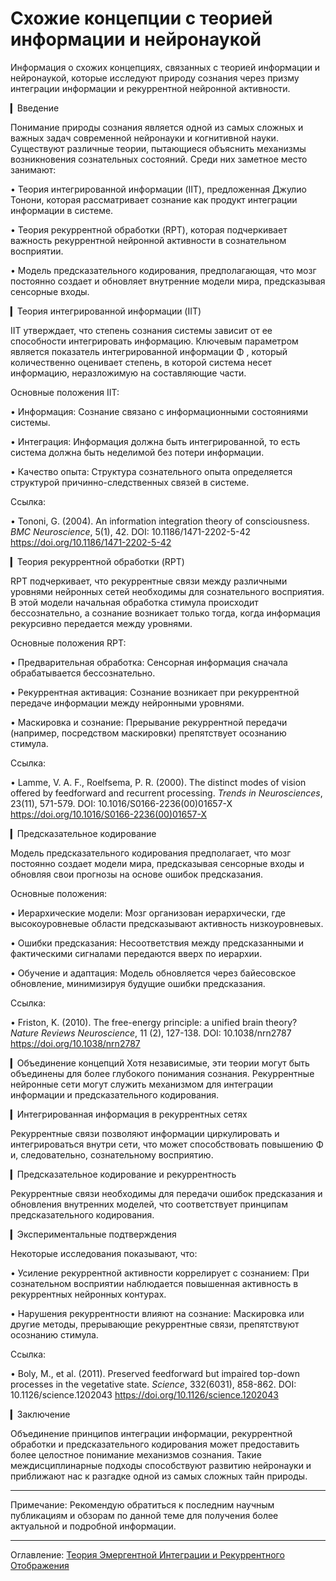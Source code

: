 
# Схожие концепции с теорией информации и нейронаукой
Информация о схожих концепциях, связанных с теорией информации и нейронаукой, которые исследуют природу сознания через призму интеграции информации и рекуррентной нейронной активности. 


▎Введение

Понимание природы сознания является одной из самых сложных и важных задач современной нейронауки и когнитивной науки. Существуют различные теории, пытающиеся объяснить механизмы возникновения сознательных состояний. Среди них заметное место занимают:

• Теория интегрированной информации (IIT), предложенная Джулио Тонони, которая рассматривает сознание как продукт интеграции информации в системе.

• Теория рекуррентной обработки (RPT), которая подчеркивает важность рекуррентной нейронной активности в сознательном восприятии.

• Модель предсказательного кодирования, предполагающая, что мозг постоянно создает и обновляет внутренние модели мира, предсказывая сенсорные входы.

▎Теория интегрированной информации (IIT)

IIT утверждает, что степень сознания системы зависит от ее способности интегрировать информацию. Ключевым параметром является показатель интегрированной информации  Φ , который количественно оценивает степень, в которой система несет информацию, неразложимую на составляющие части.

Основные положения IIT:

• Информация: Сознание связано с информационными состояниями системы.

• Интеграция: Информация должна быть интегрированной, то есть система должна быть неделимой без потери информации.

• Качество опыта: Структура сознательного опыта определяется структурой причинно-следственных связей в системе.

Ссылка:

• Tononi, G. (2004). An information integration theory of consciousness. *BMC Neuroscience*, 5(1), 42. DOI: 10.1186/1471-2202-5-42 https://doi.org/10.1186/1471-2202-5-42

▎Теория рекуррентной обработки (RPT)

RPT подчеркивает, что рекуррентные связи между различными уровнями нейронных сетей необходимы для сознательного восприятия. В этой модели начальная обработка стимула происходит бессознательно, а сознание возникает только тогда, когда информация рекурсивно передается между уровнями.

Основные положения RPT:

• Предварительная обработка: Сенсорная информация сначала обрабатывается бессознательно.

• Рекуррентная активация: Сознание возникает при рекуррентной передаче информации между нейронными уровнями.

• Маскировка и сознание: Прерывание рекуррентной передачи (например, посредством маскировки) препятствует осознанию стимула.

Ссылка:

• Lamme, V. A. F.,  Roelfsema, P. R. (2000). The distinct modes of vision offered by feedforward and recurrent processing. *Trends in Neurosciences*, 23(11), 571-579. DOI: 10.1016/S0166-2236(00)01657-X https://doi.org/10.1016/S0166-2236(00)01657-X

▎Предсказательное кодирование

Модель предсказательного кодирования предполагает, что мозг постоянно создает модели мира, предсказывая сенсорные входы и обновляя свои прогнозы на основе ошибок предсказания.

Основные положения:

• Иерархические модели: Мозг организован иерархически, где высокоуровневые области предсказывают активность низкоуровневых.

• Ошибки предсказания: Несоответствия между предсказанными и фактическими сигналами передаются вверх по иерархии.

• Обучение и адаптация: Модель обновляется через байесовское обновление, минимизируя будущие ошибки предсказания.

Ссылка:

• Friston, K. (2010). The free-energy principle: a unified brain theory? *Nature Reviews Neuroscience*, 11 (2), 127-138. DOI: 10.1038/nrn2787 https://doi.org/10.1038/nrn2787

▎Объединение концепций
Хотя независимые, эти теории могут быть объединены для более глубокого понимания сознания. Рекуррентные нейронные сети могут служить механизмом для интеграции информации и предсказательного кодирования.

▎Интегрированная информация в рекуррентных сетях

Рекуррентные связи позволяют информации циркулировать и интегрироваться внутри сети, что может способствовать повышению  Φ  и, следовательно, сознательному восприятию.

▎Предсказательное кодирование и рекуррентность

Рекуррентные связи необходимы для передачи ошибок предсказания и обновления внутренних моделей, что соответствует принципам предсказательного кодирования.

▎Экспериментальные подтверждения

Некоторые исследования показывают, что:

• Усиление рекуррентной активности коррелирует с сознанием: При сознательном восприятии наблюдается повышенная активность в рекуррентных нейронных контурах.

• Нарушения рекуррентности влияют на сознание: Маскировка или другие методы, прерывающие рекуррентные связи, препятствуют осознанию стимула.

Ссылка:

• Boly, M., et al. (2011). Preserved feedforward but impaired top-down processes in the vegetative state. *Science*, 332(6031), 858-862. DOI: 10.1126/science.1202043 https://doi.org/10.1126/science.1202043

▎Заключение

Объединение принципов интеграции информации, рекуррентной обработки и предсказательного кодирования может предоставить более целостное понимание механизмов сознания. Такие междисциплинарные подходы способствуют развитию нейронауки и приближают нас к разгадке одной из самых сложных тайн природы.

---

Примечание: Рекомендую обратиться к последним научным публикациям и обзорам по данной теме для получения более актуальной и подробной информации.


---

Оглавление: [Теория Эмергентной Интеграции и Рекуррентного Отображения](/README.md)
